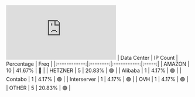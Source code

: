 ![Diagramm](https://github.com/obajay/StateSync-snapshots/blob/main/Projects/Medibloc/1/README.md)
| Data Center | IP Count | Percentage | Freq |
|:------------:|:--------:|:-----------:|:-----:|
| AMAZON | 10 | 41.67% | 🔴 |
| HETZNER | 5 | 20.83% | 🟢 |
| Alibaba | 1 | 4.17% | 🟢 |
| Contabo | 1 | 4.17% | 🟢 |
| Interserver | 1 | 4.17% | 🟢 |
| OVH | 1 | 4.17% | 🟢 |
| OTHER | 5 | 20.83% | 🟢 |